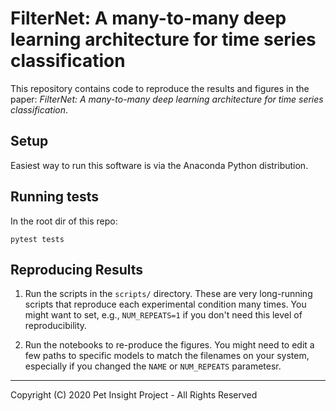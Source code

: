 
# FilterNet: A many-to-many deep learning architecture for time series classification

This repository contains code to reproduce the results and figures in the paper: 
*FilterNet: A many-to-many deep learning architecture for time series classification*.

## Setup
Easiest way to run this software is via the Anaconda Python distribution.

## Running tests
In the root dir of this repo:

```
pytest tests
```

## Reproducing Results

1. Run the scripts in the `scripts/` directory. These are very long-running scripts that 
   reproduce each experimental condition many times. You might want to set, e.g., `NUM_REPEATS=1` 
   if you don't need this level of reproducibility.
   
2. Run the notebooks to re-produce the figures. You might need to edit a few paths to specific
   models to match the filenames on your system, especially if you changed the 
   `NAME` or `NUM_REPEATS` parametesr.
     
------
Copyright (C) 2020 Pet Insight  Project - All Rights Reserved